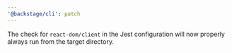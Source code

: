 ```yaml
---
'@backstage/cli': patch
---
```


The check for `react-dom/client` in the Jest configuration will now properly always run from the target directory.
